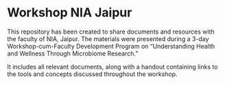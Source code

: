 # Workshop NIA Jaipur

This repository has been created to share documents and resources with the faculty of NIA, Jaipur. The materials were presented during a 3-day Workshop-cum-Faculty Development Program on “Understanding Health and Wellness Through Microbiome Research.”

It includes all relevant documents, along with a handout containing links to the tools and concepts discussed throughout the workshop.
